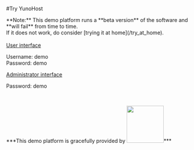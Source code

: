 #Try YunoHost

<div class="alert alert-warning">
**Note:** This demo platform runs a **beta version** of the software and **will fail** from time to time.    
<br>
If it does not work, do consider [trying it at home](/try_at_home).

</div>

<br>

  <div class="row text-center">
    <div class="col-md-6">
      <a href="https://demo.yunohost.org/" target="_blank" class="btn btn-success btn-lg"><span class="glyphicon glyphicon-user"></span> User interface</a>
      <p class="text-muted">Username: demo<br>Password: demo</p>
    </div>
    <div class="col-md-5">
      <a href="https://demo.yunohost.org/yunohost/admin" target="_blank" class="btn btn-primary btn-lg"><span class="glyphicon glyphicon-lock"></span> Administrator interface</a>
      <p class="text-muted">Password: demo</p>
    </div>
  </div>

<br>

<p class="text-center">
***This demo platform is gracefully provided by    
<a href="https://www.web4all.fr/" target="_blank"><img src="https://yunohost.org/images/web4all.png" width=100 style="vertical-align: center"></a>***
</p>
